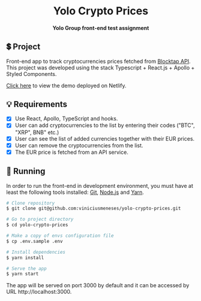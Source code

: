 <h1 align="center">
  Yolo Crypto Prices
</h1>

<h4 align="center">
  Yolo Group front-end test assignment
</h4>

## 💲 Project

Front-end app to track cryptocurrencies prices fetched from [Blocktap API](https://www.blocktap.io/). This project was developed using the stack Typescript + React.js + Apollo + Styled Components.

[Click here](https://sprightly-gelato-2213f0.netlify.app/) to view the demo deployed on Netlify.

## 💡 Requirements

- [x] Use React, Apollo, TypeScript and hooks.
- [x] User can add cryptocurrencies to the list by entering their codes ("BTC", "XRP", BNB" etc.)
- [x] User can see the list of added currencies together with their EUR prices.
- [x] User can remove the cryptocurrencies from the list.
- [x] The EUR price is fetched from an API service.

## 🎲 Running

In order to run the front-end in development environment, you must have at least the following tools installed: [Git](https://git-scm.com/), [Node.js](https://nodejs.org/en/) and [Yarn](https://yarnpkg.com/).

```bash
# Clone repository
$ git clone git@github.com:viniciusmeneses/yolo-crypto-prices.git

# Go to project directory
$ cd yolo-crypto-prices

# Make a copy of envs configuration file
$ cp .env.sample .env

# Install dependencies
$ yarn install

# Serve the app
$ yarn start
```

The app will be served on port 3000 by default and it can be accessed by URL http://localhost:3000.
